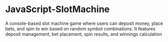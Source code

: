 # JavaScript-SlotMachine
A console-based slot machine game where users can deposit money, place bets, and spin to win based on random symbol combinations. It features deposit management, bet placement, spin results, and winnings calculation
